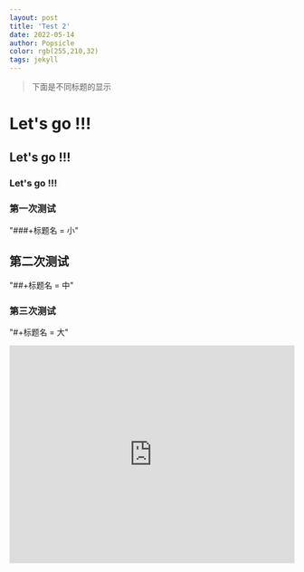 ```yaml
---
layout: post
title: 'Test 2'
date: 2022-05-14
author: Popsicle
color: rgb(255,210,32)
tags: jekyll
---
```


> 下面是不同标题的显示

# Let's go !!!

## Let's go !!!

### Let's go !!!



### 第一次测试

"###+标题名 = 小"

## 第二次测试

"##+标题名 = 中"

### 第三次测试
"#+标题名 = 大"

<iframe type="text/html" width="100%" height="385" src="http://www.youtube.com/embed/gfmjMWjn-Xg" frameborder="0"></iframe>
